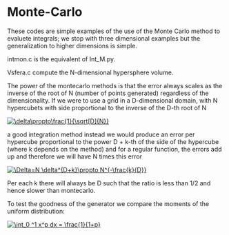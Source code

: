 # Monte-Carlo
These codes are simple examples of the use of the Monte Carlo method to evaluete integrals; we stop with three dimensional examples but the generalization to higher dimensions is simple.

intmon.c is the equivalent of Int_M.py.

Vsfera.c compute the N-dimensional hypersphere volume.

The power of the montecarlo methods is that the error always scales as the inverse of the root of N (number of points generated) regardless of the dimensionality.
If we were to use a grid in a D-dimensional domain, with N hypercubets with side proportional to the inverse of the D-th root of N

<a href="https://www.codecogs.com/eqnedit.php?latex=\delta\propto\frac{1}{\sqrt[D]{N}}" target="_blank"><img src="https://latex.codecogs.com/png.latex?\delta\propto\frac{1}{\sqrt[D]{N}}" title="\delta\propto\frac{1}{\sqrt[D]{N}}" /></a>

a good integration method instead we would produce an error per hypercube proportional to the power D + k-th of the side of the hypercube (where k depends on the method) and for a regular function, the errors add up and therefore we will have N times this error

<a href="https://www.codecogs.com/eqnedit.php?latex=\Delta=N&space;\delta^{D&plus;k}\propto&space;N^{-\frac{k}{D}}" target="_blank"><img src="https://latex.codecogs.com/png.latex?\Delta=N&space;\delta^{D&plus;k}\propto&space;N^{-\frac{k}{D}}" title="\Delta=N \delta^{D+k}\propto N^{-\frac{k}{D}}" /></a>

Per each k there will always be D such that the ratio is less than 1/2 and hence slower than montecarlo.


To test the goodness of the generator we compare the moments of the uniform distribution:

<a href="https://www.codecogs.com/eqnedit.php?latex=\int_0&space;^1&space;x^p&space;dx&space;=&space;\frac{1}{1&plus;p}" target="_blank"><img src="https://latex.codecogs.com/gif.latex?\int_0&space;^1&space;x^p&space;dx&space;=&space;\frac{1}{1&plus;p}" title="\int_0 ^1 x^p dx = \frac{1}{1+p}" /></a>
